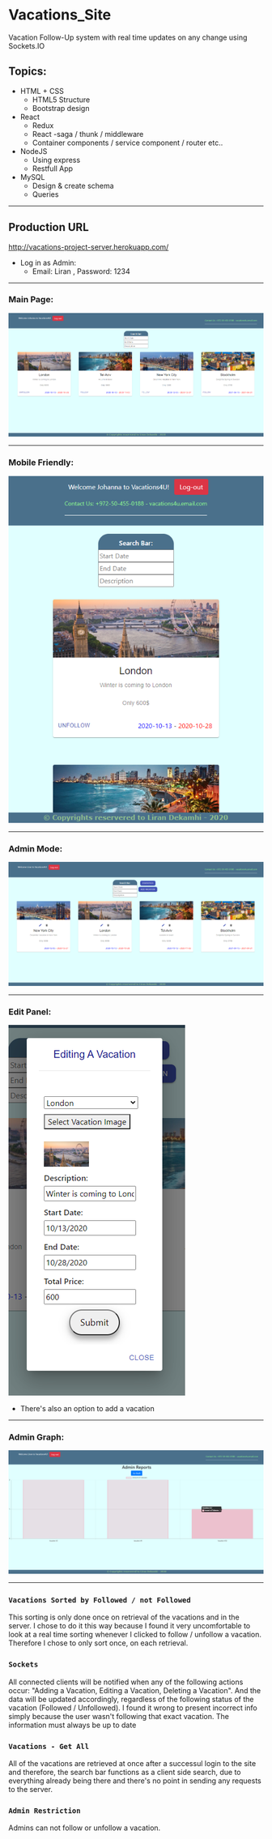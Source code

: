 # Vacations_Site

Vacation Follow-Up system with real time updates on any change using Sockets.IO

## Topics:

* HTML + CSS
  - HTML5 Structure
  - Bootstrap design
* React
  - Redux
  - React -saga / thunk / middleware
  - Container components / service component / router etc..
* NodeJS
  - Using express
  - Restfull App
* MySQL
  - Design & create schema
  - Queries

***

## Production URL

http://vacations-project-server.herokuapp.com/

* Log in as Admin:
  - Email: Liran , Password: 1234

***

### Main Page:

![mainPage](./mainPage.png)

***

### Mobile Friendly:

![mobileFriendly](./mobileFriendly.png)

***

### Admin Mode:
![adminMode](./adminMode.png)

***

### Edit Panel:
![editPanel](./editPanel.png)
* There's also an option to add a vacation

***

### Admin Graph:
![graph](./graph.png)

***

### `Vacations Sorted by Followed / not Followed`

This sorting is only done once on retrieval of the vacations and in the server. I chose to do it this way
because I found it very uncomfortable to look at a real time sorting whenever I clicked to follow / unfollow a vacation.
Therefore I chose to only sort once, on each retrieval.

### `Sockets`

All connected clients will be notified when any of the following actions occur: "Adding a Vacation, Editing a Vacation, Deleting a Vacation".
And the data will be updated accordingly, regardless of the following status of the vacation (Followed / Unfollowed).
I found it wrong to present incorrect info simply because the user wasn't following that exact vacation. The information must always be up to date

### `Vacations - Get All`

All of the vacations are retrieved at once after a successul login to the site and therefore, the search bar functions as a client side search,
due to everything already being there and there's no point in sending any requests to the server.

### `Admin Restriction`

Admins can not follow or unfollow a vacation.
